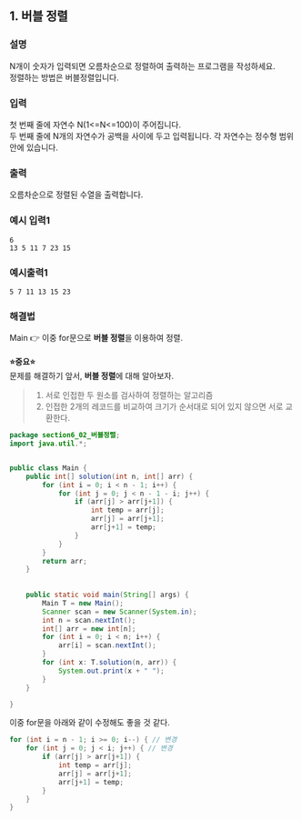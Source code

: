 ## 1. 버블 정렬  
  
### 설명  
N개이 숫자가 입력되면 오름차순으로 정렬하여 출력하는 프로그램을 작성하세요.  
정렬하는 방법은 버블정렬입니다.  
  
### 입력  
첫 번째 줄에 자연수 N(1<=N<=100)이 주어집니다.  
두 번째 줄에 N개의 자연수가 공백을 사이에 두고 입력됩니다. 각 자연수는 정수형 범위 안에 있습니다.  
  
### 출력  
오름차순으로 정렬된 수열을 출력합니다.  
  
### 예시 입력1  
```
6
13 5 11 7 23 15
```  
    
### 예시출력1  

```
5 7 11 13 15 23
```  
  
### 해결법  
Main 👉 이중 for문으로 **버블 정렬**을 이용하여 정렬.  
<br>
**⭐중요⭐**  
문제를 해결하기 앞서, **버블 정렬**에 대해 알아보자.  
  
> 1. 서로 인접한 두 원소를 검사하여 정렬하는 알고리즘  
> 2. 인접한 2개의 레코드를 비교하여 크기가 순서대로 되어 있지 않으면 서로 교환한다.  
  
```java
package section6_02_버블정렬;
import java.util.*;


public class Main {
	public int[] solution(int n, int[] arr) {
		for (int i = 0; i < n - 1; i++) {
			for (int j = 0; j < n - 1 - i; j++) {
				if (arr[j] > arr[j+1]) {
					int temp = arr[j];
					arr[j] = arr[j+1];
					arr[j+1] = temp;
				}
			}
		}
		return arr;
	}
	
	
	public static void main(String[] args) {
		Main T = new Main();
		Scanner scan = new Scanner(System.in);
		int n = scan.nextInt();
		int[] arr = new int[n];
		for (int i = 0; i < n; i++) {
			arr[i] = scan.nextInt();
		}
		for (int x: T.solution(n, arr)) {
			System.out.print(x + " ");
		}
	}

}

```  
이중 for문을 아래와 같이 수정해도 좋을 것 같다.  
  
```java
for (int i = n - 1; i >= 0; i--) { // 변경
	for (int j = 0; j < i; j++) { // 변경
		if (arr[j] > arr[j+1]) {
			int temp = arr[j];
			arr[j] = arr[j+1];
			arr[j+1] = temp;
		}
	}
}
```